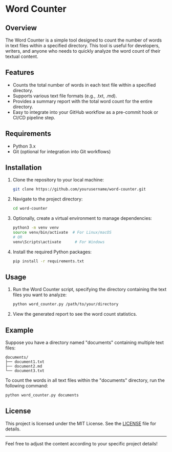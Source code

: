 # Word Counter

## Overview
The Word Counter is a simple tool designed to count the number of words in text files within a specified directory. This tool is useful for developers, writers, and anyone who needs to quickly analyze the word count of their textual content.

## Features
- Counts the total number of words in each text file within a specified directory.
- Supports various text file formats (e.g., .txt, .md).
- Provides a summary report with the total word count for the entire directory.
- Easy to integrate into your GitHub workflow as a pre-commit hook or CI/CD pipeline step.

## Requirements
- Python 3.x
- Git (optional for integration into Git workflows)

## Installation
1. Clone the repository to your local machine:
   ```bash
   git clone https://github.com/yourusername/word-counter.git
   ```
2. Navigate to the project directory:
   ```bash
   cd word-counter
   ```
3. Optionally, create a virtual environment to manage dependencies:
   ```bash
   python3 -m venv venv
   source venv/bin/activate  # For Linux/macOS
   # OR
   venv\Scripts\activate      # For Windows
   ```
4. Install the required Python packages:
   ```bash
   pip install -r requirements.txt
   ```

## Usage
1. Run the Word Counter script, specifying the directory containing the text files you want to analyze:
   ```bash
   python word_counter.py /path/to/your/directory
   ```
2. View the generated report to see the word count statistics.

## Example
Suppose you have a directory named "documents" containing multiple text files:

```
documents/
├── document1.txt
├── document2.md
└── document3.txt
```

To count the words in all text files within the "documents" directory, run the following command:
```bash
python word_counter.py documents
```

## License
This project is licensed under the MIT License. See the [LICENSE](LICENSE) file for details.

---

Feel free to adjust the content according to your specific project details!
